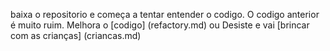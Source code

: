 baixa o repositorio e começa a tentar entender o codigo.
O codigo anterior é muito ruim.
Melhora o [codigo] (refactory.md)
ou Desiste e vai [brincar com as crianças] (criancas.md)